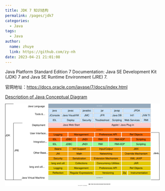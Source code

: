 ```yaml
---
title: JDK 7 知识结构
permalink: /pages/jdk7
categories: 
  - Java
tags: 
  - Java
author: 
  name: zhuye
  link: https://github.com/zy-nh
date: 2023-04-21 21:01:08
---
```


Java Platform Standard Edition 7 Documentation: Java SE Development Kit (JDK) 7 and Java SE Runtime Environment (JRE) 7.

官网地址：https://docs.oracle.com/javase/7/docs/index.html

<p>
    <a name="javasemaincontent"></a>
    <a href="https://docs.oracle.com/javase/7/docs/technotes/guides/desc_jdk_structure.html">Description of Java Conceptual Diagram</a> 
</p>

![jdk7](/img/jdk7.svg)